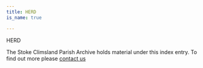 ```yaml
---
title: HERD
is_name: true

---
```


HERD


The Stoke Climsland Parish Archive holds material under this index entry. To find out more please [contact us](/contact/)
